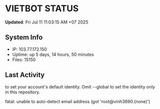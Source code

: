 # VIETBOT STATUS
**Updated**: Fri Jul 11 11:03:15 AM +07 2025

## System Info
- IP: 103.77.172.150
- Uptime: up 5 days, 14 hours, 50 minutes
- Files: 15150

## Last Activity

to set your account's default identity.
Omit --global to set the identity only in this repository.

fatal: unable to auto-detect email address (got 'root@vinh3690.(none)')
